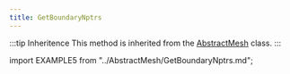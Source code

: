 ```yaml
---
title: GetBoundaryNptrs
---
```


:::tip Inheritence
This method is inherited from the [AbstractMesh](../AbstractMesh/AbstractMesh_.md) class.
:::

import EXAMPLE5 from "../AbstractMesh/GetBoundaryNptrs.md";

<EXAMPLE5 />

